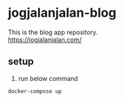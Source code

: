 # jogjalanjalan-blog
This is the blog app repository.  
https://jogjalanjalan.com/

## setup
1. run below command
```
docker-compose up
```
